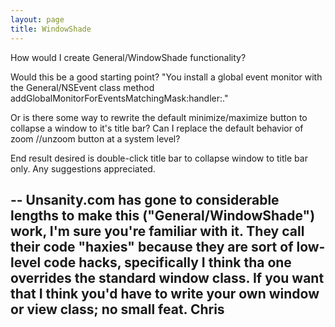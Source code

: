 ```yaml
---
layout: page
title: WindowShade
---
```


How would I create General/WindowShade functionality?

Would this be a good starting point?
"You install a global event monitor with the General/NSEvent class method addGlobalMonitorForEventsMatchingMask:handler:."

Or is there some way to rewrite the default minimize/maximize button to collapse a window to it's title bar?
Can I replace the default behavior of zoom //unzoom button at a system level?

End result desired is double-click title bar to collapse window to title bar only.
Any suggestions appreciated.

--
Unsanity.com has gone to considerable lengths to make this ("General/WindowShade") work, I'm sure you're familiar with it. They call their code "haxies" because they are sort of low-level code hacks, specifically I think tha one overrides the standard window class. If you want that I think you'd have to write your own window or view class; no small feat.
Chris
--
